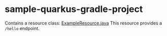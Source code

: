 # sample-quarkus-gradle-project

Contains a resource class: [ExampleResource.java](https://github.com/xorye/sample-quarkus-gradle-project/blob/master/src/main/java/ExampleResource.java)
This resource provides a `/hello` endpoint.
